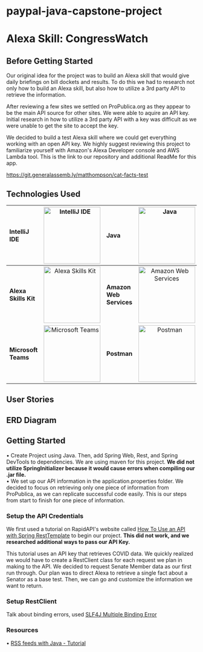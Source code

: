# paypal-java-capstone-project

# Alexa Skill: CongressWatch

## Before Getting Started

Our original idea for the project was to build an Alexa skill that would give daily briefings on bill dockets and
results. To do this we had to research not only how to build an Alexa skill, but also how to utilize a 3rd party API to retrieve
the information.  

After reviewing a few sites we settled on ProPublica.org as they appear to be the main API source for other sites. We
were able to aquire an API key. Initial research in how to utilize a 3rd party API with a key was difficult as we were unable to get the site to accept
the key.  

We decided to build a test Alexa skill where we could get everything working with an open API key. We highly suggest reviewing this project to familiarize yourself with Amazon's Alexa Developer console and AWS Lambda tool. This is the link to our repository and additional ReadMe for this app.

https://git.generalassemb.ly/matthompson/cat-facts-test

## Technologies Used
| __IntelliJ IDE__ | <img src="https://upload.wikimedia.org/wikipedia/commons/9/9c/IntelliJ_IDEA_Icon.svg" alt="IntelliJ IDE" width="150"/> | __Java__ | <img src="https://cdn.freebiesupply.com/logos/thumbs/2x/java-4-logo.png" alt="Java" width="150"/> | 
| :------- | :-------: | :------- | :-----: |
| __Alexa Skills Kit__ | <img src="https://d3ogm7ac91k97u.cloudfront.net/content/dam/alexa/alexa-brand-guidelines-2021-refresh-/Alexa_Logo_RGB_BLUE.png" alt="Alexa Skills Kit" width="150"/> | __Amazon Web Services__ | <img src="https://d1.awsstatic.com/logos/aws-logo-lockups/poweredbyaws/PB_AWS_logo_RGB_stacked.547f032d90171cdea4dd90c258f47373c5573db5.png" alt="Amazon Web Services" width="150"/> 
| __Microsoft Teams__ | <img src="https://www.marshall.edu/it/files/microsoft-team-2019-300x300.png" alt="Microsoft Teams" width="150"/> | __Postman__ | <img src="https://www.postman.com/assets/logos/postman-logo-stacked.svg" alt="Postman" width="150"/> |




## User Stories

## ERD Diagram

## Getting Started
• Create Project using Java. Then, add Spring Web, Rest, and Spring DevTools to dependencies. We are using maven for this project. __We did not utilize SpringInitializer because it would cause errors when compiling our .jar file.__  
• We set up our API information in the application.properties folder. We decided to focus on retrieving only one piece of information from ProPublica, as we can replicate successful code easily. This is our steps from start to finish for one piece of information. 

### Setup the API Credentials
We first used a tutorial on RapidAPI's website called [How To Use an API with Spring RestTemplate](https://rapidapi.com/blog/how-to-use-an-api-with-spring-resttemplate/) to begin our project. __This did not work, and we researched additional ways to pass our API Key.__  

This tutorial uses an API key that retrieves COVID data. We quickly realized we would have to create a RestClient class for each request we plan in making to the API. We decided to request Senate Member data as our first run through. Our plan was to direct Alexa to retrieve a single fact about a Senator as a base test. Then, we can go and customize the information we want to return. 

### Setup RestClient
Talk about binding errors, used [SLF4J Multiple Binding Error](http://www.slf4j.org/codes.html#multiple_bindings) 

### Resources
• [RSS feeds with Java - Tutorial](https://www.vogella.com/tutorials/RSSFeed/article.html)
